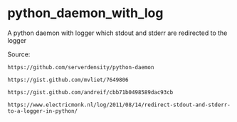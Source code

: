 # python_daemon_with_log

A python daemon with logger which stdout and stderr are redirected to the logger

Source:

	https://github.com/serverdensity/python-daemon

	https://gist.github.com/mvliet/7649806

	https://gist.github.com/andreif/cbb71b0498589dac93cb

	https://www.electricmonk.nl/log/2011/08/14/redirect-stdout-and-stderr-to-a-logger-in-python/
